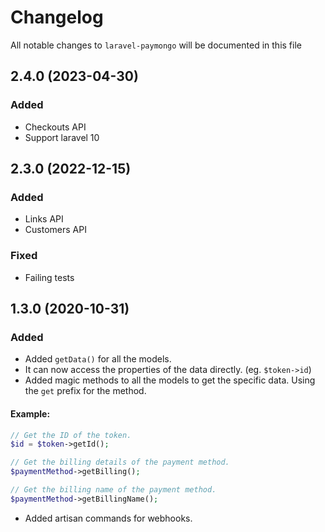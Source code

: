 # Changelog

All notable changes to `laravel-paymongo` will be documented in this file

## 2.4.0 (2023-04-30)

### Added
- Checkouts API
- Support laravel 10

## 2.3.0 (2022-12-15)

### Added
- Links API
- Customers API

### Fixed
- Failing tests

## 1.3.0 (2020-10-31)

### Added

-   Added `getData()` for all the models.
-   It can now access the properties of the data directly. (eg. `$token->id`)
-   Added magic methods to all the models to get the specific data. Using the `get` prefix for the method.

#### Example:

```php
// Get the ID of the token.
$id = $token->getId();

// Get the billing details of the payment method.
$paymentMethod->getBilling();

// Get the billing name of the payment method.
$paymentMethod->getBillingName();
```

-   Added artisan commands for webhooks.

